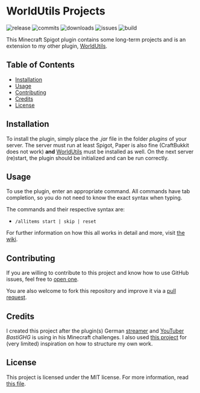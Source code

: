 # WorldUtils Projects

![release](https://img.shields.io/github/v/release/WorldUtils/wu-projects?sort=semver)
![commits](https://img.shields.io/github/commits-since/WorldUtils/wu-projects/latest?sort=semver)
![downloads](https://img.shields.io/github/downloads/WorldUtils/wu-projects/latest/total?sort=semver)
![issues](https://img.shields.io/github/issues/WorldUtils/wu-projects)
![build](https://img.shields.io/github/workflow/status/WorldUtils/wu-projects/Java%20CI%20with%20Maven)

This Minecraft Spigot plugin contains some long-term projects and is an extension to my other
plugin, [WorldUtils](https://github.com/WorldUtils/world-utils).

## Table of Contents

- [Installation](#installation)
- [Usage](#usage)
- [Contributing](#contributing)
- [Credits](#credits)
- [License](#license)

## Installation

To install the plugin, simply place the *.jar* file in the folder *plugins* of your server. The server must run at least
Spigot, Paper is also fine (CraftBukkit does not work) **and** [WorldUtils](https://github.com/WorldUtils/world-utils) must
be installed as well. On the next server (re)start, the plugin should be initialized and can be run correctly.

## Usage

To use the plugin, enter an appropriate command. All commands have tab completion, so you do not need to know the exact
syntax when typing.

The commands and their respective syntax are:

- `/allitems start | skip | reset`

For further information on how this all works in detail and more,
visit [the wiki](https://github.com/WorldUtils/wu-projects/wiki/Usage).

## Contributing

If you are willing to contribute to this project and know how to use GitHub issues, feel free
to [open one](https://github.com/WorldUtils/wu-projects/issues/new/choose).

You are also welcome to fork this repository and improve it via
a [pull request](https://github.com/WorldUtils/wu-projects/compare).

## Credits

I created this project after the plugin(s) German [streamer](https://www.twitch.tv/BastiGHG)
and [YouTuber](https://www.youtube.com/user/kompetenzGHG) *BastiGHG* is using in his Minecraft challenges. I also
used [this project](https://github.com/IlluminatiDreieck/Challenges) for (very limited) inspiration on how to structure
my own work.

## License

This project is licensed under the MIT license. For more information, read [this file](LICENSE.md).
